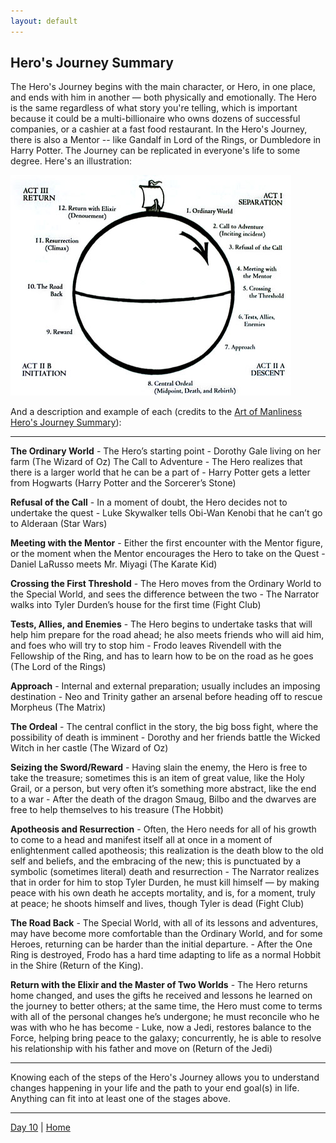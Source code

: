 ```yaml
---
layout: default
---
```


## Hero's Journey Summary
The Hero's Journey begins with the main character, or Hero, in one place, and ends with him in another — both physically and emotionally. The Hero is the same regardless of what story you're telling, which is important because it could be a multi-billionaire who owns dozens of successful companies, or a cashier at a fast food restaurant. In the Hero's Journey, there is also a Mentor -- like Gandalf in Lord of the Rings, or Dumbledore in Harry Potter. The Journey can be replicated in everyone's life to some degree. Here's an illustration:

![Hero's Journey](./assets/img/vogsmall.jpg)

And a description and example of each (credits to the [Art of Manliness Hero's Journey Summary](https://www.artofmanliness.com/articles/heros-journey/)):

---

**The Ordinary World** - The Hero’s starting point - Dorothy Gale living on her farm (The Wizard of Oz)
The Call to Adventure - The Hero realizes that there is a larger world that he can be a part of - Harry Potter gets a letter from Hogwarts (Harry Potter and the Sorcerer’s Stone)

**Refusal of the Call** - In a moment of doubt, the Hero decides not to undertake the quest - Luke Skywalker tells Obi-Wan Kenobi that he can’t go to Alderaan (Star Wars)

**Meeting with the Mentor** - Either the first encounter with the Mentor figure, or the moment when the Mentor encourages the Hero to take on the Quest	- Daniel LaRusso meets Mr. Miyagi (The Karate Kid)

**Crossing the First Threshold** - The Hero moves from the Ordinary World to the Special World, and sees the difference between the two - The Narrator walks into Tyler Durden’s house for the first time (Fight Club)

**Tests, Allies, and Enemies** - The Hero begins to undertake tasks that will help him prepare for the road ahead; he also meets friends who will aid him, and foes who will try to stop him - Frodo leaves Rivendell with the Fellowship of the Ring, and has to learn how to be on the road as he goes (The Lord of the Rings)

**Approach** - Internal and external preparation; usually includes an imposing destination - Neo and Trinity gather an arsenal before heading off to rescue Morpheus (The Matrix)

**The Ordeal** - The central conflict in the story, the big boss fight, where the possibility of death is imminent - Dorothy and her friends battle the Wicked Witch in her castle (The Wizard of Oz)

**Seizing the Sword/Reward** - Having slain the enemy, the Hero is free to take the treasure; sometimes this is an item of great value, like the Holy Grail, or a person, but very often it’s something more abstract, like the end to a war	- After the death of the dragon Smaug, Bilbo and the dwarves are free to help themselves to his treasure (The Hobbit)

**Apotheosis and Resurrection** - Often, the Hero needs for all of his growth to come to a head and manifest itself all at once in a moment of enlightenment called apotheosis; this realization is the death blow to the old self and beliefs, and the embracing of the new; this is punctuated by a symbolic (sometimes literal) death and resurrection	- The Narrator realizes that in order for him to stop Tyler Durden, he must kill himself — by making peace with his own death he accepts mortality, and is, for a moment, truly at peace; he shoots himself and lives, though Tyler is dead (Fight Club)

**The Road Back** - The Special World, with all of its lessons and adventures, may have become more comfortable than the Ordinary World, and for some Heroes, returning can be harder than the initial departure. - After the One Ring is destroyed, Frodo has a hard time adapting to life as a normal Hobbit in the Shire (Return of the King).

**Return with the Elixir and the Master of Two Worlds** - The Hero returns home changed, and uses the gifts he received and lessons he learned on the journey to better others; at the same time, the Hero must come to terms with all of the personal changes he’s undergone; he must reconcile who he was with who he has become - Luke, now a Jedi, restores balance to the Force, helping bring peace to the galaxy; concurrently, he is able to resolve his relationship with his father and move on (Return of the Jedi)

---

Knowing each of the steps of the Hero's Journey allows you to understand changes happening in your life and the path to your end goal(s) in life. Anything can fit into at least one of the stages above.

---
[Day 10](./day-10) | [Home](./)